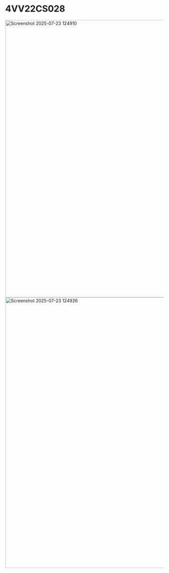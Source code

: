 # 4VV22CS028
<img width="1851" height="882" alt="Screenshot 2025-07-23 124910" src="https://github.com/user-attachments/assets/31e58b41-d0fb-4479-a3a6-5cfa1e125b7c" />


<img width="1759" height="861" alt="Screenshot 2025-07-23 124926" src="https://github.com/user-attachments/assets/58bbd8e0-11bd-4b14-a558-b35667c52fe2" />

